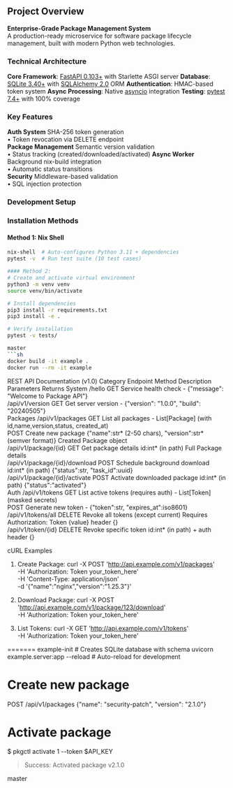 ## Project Overview 
**Enterprise-Grade Package Management System**  
A production-ready microservice for software package lifecycle management, built with modern Python web technologies.

###  Technical Architecture

**Core Framework**: [FastAPI 0.103+](https://fastapi.tiangolo.com/) with Starlette ASGI server
**Database**: [SQLite 3.40+](https://www.sqlite.org/) with [SQLAlchemy 2.0](https://www.sqlalchemy.org/) ORM
**Authentication**: HMAC-based token system
**Async Processing**: Native [asyncio](https://docs.python.org/3/library/asyncio.html) integration
**Testing**: [pytest 7.4+](https://docs.pytest.org/) with 100% coverage

###  Key Features                                                    

**Auth System** SHA-256 token generation<br>• Token revocation via DELETE endpoint        
**Package Management** Semantic version validation<br>• Status tracking (created/downloaded/activated) 
**Async Worker** Background nix-build integration<br>• Automatic status transitions        
**Security** Middleware-based validation<br>• SQL injection protection                 
<!-- by 周毅鸿 -->
### Development Setup 
### Installation Methods
#### Method 1: Nix Shell 
```bash
nix-shell  # Auto-configures Python 3.11 + dependencies
pytest -v  # Run test suite (10 test cases)

#### Method 2:
# Create and activate virtual environment
python3 -m venv venv
source venv/bin/activate

# Install dependencies
pip3 install -r requirements.txt
pip3 install -e . 

# Verify installation
pytest -v tests/  

master
```sh
docker build -it example .
docker run --rm -it example
```

REST API Documentation (v1.0)
Category	          Endpoint	        Method	    Description	            Parameters	            Returns	
System	            /hello	          GET	        Service health check	   -	            {"message": "Welcome to Package API"}	
                    /api/v1/version	  GET	        Get server version	     -	            {"version": "1.0.0", "build": "20240505"}	
Packages	          /api/v1/packages	GET	        List all packages	       -	            List[Package] (with id,name,version,status,   created_at)	
                                      POST	      Create new package	   {"name":str* (2-50 chars), "version":str* (semver format)}	                                                Created Package object	
        /api/v1/package/{id}	        GET	        Get package details	    id:int* (in path)	Full Package details	
        /api/v1/package/{id}/download	POST	   Schedule background download	id:int* (in path)	{"status":str, "task_id":uuid}	
        /api/v1/package/{id}/activate	POST	   Activate downloaded package	id:int* (in path)	{"status":"activated"}	
Auth	              /api/v1/tokens	  GET	     List active tokens (requires auth)	-	        List[Token] (masked secrets)	
                                      POST	      Generate new token	      -	             {"token":str, "expires_at":iso8601}	
                  /api/v1/tokens/all	DELETE	    Revoke all tokens (except current)	Requires Authorization: Token {value} header	  {}	
                  /api/v1/token/{id}	DELETE	    Revoke specific token	    id:int* (in path) + auth header	    {}	

cURL Examples
1. Create Package:
curl -X POST 'http://api.example.com/v1/packages' \
  -H 'Authorization: Token your_token_here' \
  -H 'Content-Type: application/json' \
  -d '{"name":"nginx","version":"1.25.3"}'

2. Download Package:
curl -X POST 'http://api.example.com/v1/package/123/download' \
  -H 'Authorization: Token your_token_here'

3. List Tokens:
curl -X GET 'http://api.example.com/v1/tokens' \
  -H 'Authorization: Token your_token_here'
 <!-- by 班瑞莲 -->
 
=======
example-init  # Creates SQLite database with schema
uvicorn example.server:app --reload  # Auto-reload for development
# Create new package
POST /api/v1/packages {"name": "security-patch", "version": "2.1.0"}
# Activate package
$ pkgctl activate 1 --token $API_KEY
> Success: Activated package v2.1.0
<!-- by 周毅鸿 -->
 master
